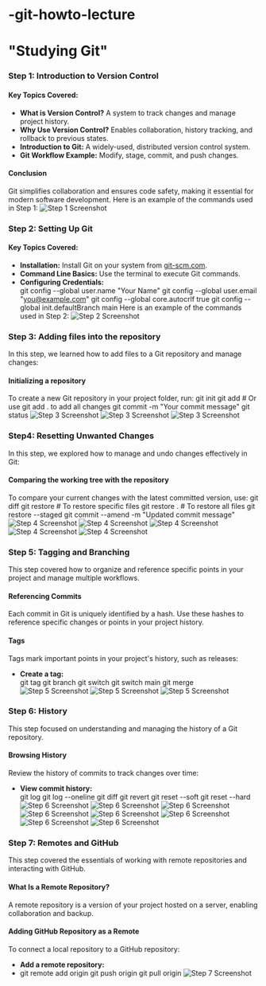 # -git-howto-lecture
# "Studying Git"

### Step 1: Introduction to Version Control

#### Key Topics Covered:
- **What is Version Control?** A system to track changes and manage project history.
- **Why Use Version Control?** Enables collaboration, history tracking, and rollback to previous states.
- **Introduction to Git:** A widely-used, distributed version control system.
- **Git Workflow Example:** Modify, stage, commit, and push changes.

#### Conclusion
Git simplifies collaboration and ensures code safety, making it essential for modern software development.
Here is an example of the commands used in Step 1:
![Step 1 Screenshot](screenshots/step1.png)

### Step 2: Setting Up Git

#### Key Topics Covered:
- **Installation:** Install Git on your system from [git-scm.com](https://git-scm.com).
- **Command Line Basics:** Use the terminal to execute Git commands.
- **Configuring Credentials:**  
git config --global user.name "Your Name" git config --global user.email "you@example.com"
git config --global core.autocrlf true git config --global init.defaultBranch main
Here is an example of the commands used in Step 2:
![Step 2 Screenshot](screenshots/step2.png)

### Step 3: Adding files into the repository

In this step, we learned how to add files to a Git repository and manage changes:

#### Initializing a repository
To create a new Git repository in your project folder, run:
git init
git add <file-name> # Or use git add . to add all changes
git commit -m "Your commit message"
git status
![Step 3 Screenshot](screenshots/step3.png)
![Step 3 Screenshot](screenshots/step4.png)
![Step 3 Screenshot](screenshots/step5.png)

### Step4: Resetting Unwanted Changes

In this step, we explored how to manage and undo changes effectively in Git:

#### Comparing the working tree with the repository
To compare your current changes with the latest committed version, use:
git diff
git restore <file-name> # To restore specific files git restore . # To restore all files
git restore --staged <file-name>
git commit --amend -m "Updated commit message"
![Step 4 Screenshot](screenshots/step6.png)
![Step 4 Screenshot](screenshots/step6.1.png)
![Step 4 Screenshot](screenshots/step6.2.png)
![Step 4 Screenshot](screenshots/step6.3.png)
![Step 4 Screenshot](screenshots/step6.4png)
### Step 5: Tagging and Branching

This step covered how to organize and reference specific points in your project and manage multiple workflows.

#### Referencing Commits
Each commit in Git is uniquely identified by a hash. Use these hashes to reference specific changes or points in your project history.

#### Tags
Tags mark important points in your project's history, such as releases:
- **Create a tag:**  
git tag <tag-name>
git branch <branch-name>
git switch <branch-name>
git switch main
git merge <branch-name>
![Step 5 Screenshot](screenshots/step7.png)
![Step 5 Screenshot](screenshots/step7.1png)
![Step 5 Screenshot](screenshots/step7.2png)

### Step 6: History

This step focused on understanding and managing the history of a Git repository.

#### Browsing History
Review the history of commits to track changes over time:
- **View commit history:**  
git log
git log --oneline
git diff
git revert <commit-hash>
git reset --soft <commit-hash>
git reset --hard <commit-hash>
![Step 6 Screenshot](screenshots/step8.png)
![Step 6 Screenshot](screenshots/step8.1png)
![Step 6 Screenshot](screenshots/step8.2png)
![Step 6 Screenshot](screenshots/step8.3png)
![Step 6 Screenshot](screenshots/step8.4png)
![Step 6 Screenshot](screenshots/step8.5png)
![Step 6 Screenshot](screenshots/step8.6png)
![Step 6 Screenshot](screenshots/step8.7png)




### Step 7: Remotes and GitHub

This step covered the essentials of working with remote repositories and interacting with GitHub.

#### What Is a Remote Repository?
A remote repository is a version of your project hosted on a server, enabling collaboration and backup.

#### Adding GitHub Repository as a Remote
To connect a local repository to a GitHub repository:
- **Add a remote repository:**
- git remote add origin <repository-URL>
git push origin <branch-name>
git pull origin <branch-name>
![Step 7 Screenshot](screenshots/step8.8png)





